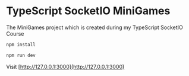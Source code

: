 # TypeScript SocketIO MiniGames
The MiniGames project which is created during my TypeScript SocketIO Course

```bash
npm install
```

```bash
npm run dev
```

Visit [http://127.0.0.1:3000](http://127.0.0.1:3000)
